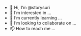 - 👋 Hi, I’m @storysuri
- 👀 I’m interested in ...
- 🌱 I’m currently learning ...
- 💞️ I’m looking to collaborate on ...
- 📫 How to reach me ...

<!---
storysuri/storysuri is a ✨ special ✨ repository because its `README.md` (this file) appears on your GitHub profile.
You can click the Preview link to take a look at your changes.
--->
